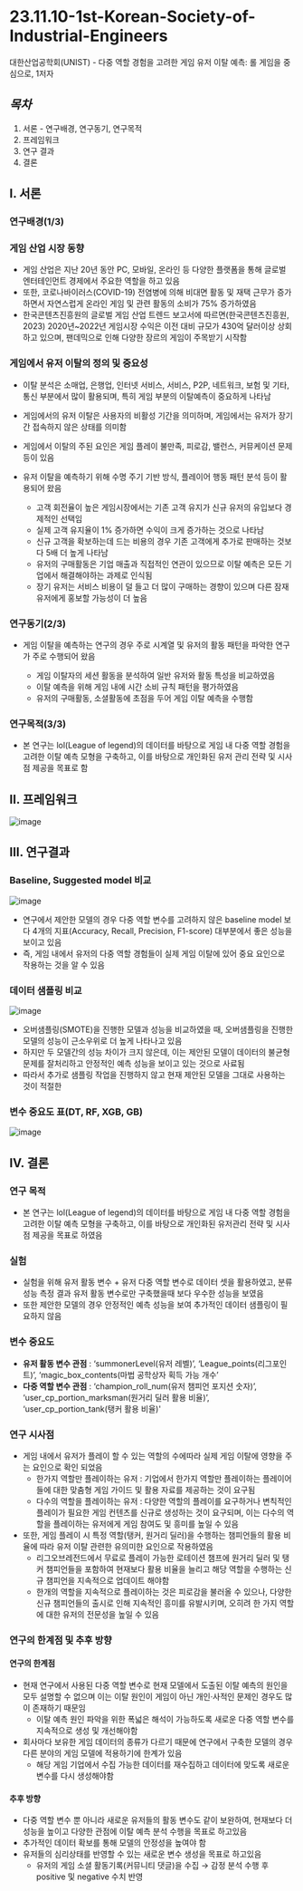 # 23.11.10-1st-Korean-Society-of-Industrial-Engineers
대한산업공학회(UNIST) - 다중 역할 경험을 고려한 게임 유저 이탈 예측: 롤 게임을 중심으로, 1저자

## *목차*
  1. 서론 - 연구배경, 연구동기, 연구목적
  2. 프레임워크
  3. 연구 결과
  4. 결론

## Ⅰ. 서론

### 연구배경(1/3)

  ### 게임 산업 시장 동향
  + 게임 산업은 지난 20년 동안 PC, 모바일, 온라인 등 다양한 플랫폼을 통해 글로벌 엔터테인먼트 경제에서 주요한 역할을 하고 있음
  + 또한, 코로나바이러스(COVID-19) 전염병에 의해 비대면 활동 및 재택 근무가 증가하면서 자연스럽게 온라인 게임 및 관련 활동의 소비가 75% 증가하였음
  + 한국콘텐츠진흥원의 글로벌 게임 산업 트렌드 보고서에 따르면(한국콘텐츠진흥원, 2023) 2020년~2022년 게임시장 수익은 이전 대비 규모가 430억 달러이상 상회하고 있으며, 팬데믹으로 인해 다양한 장르의 게임이 주목받기 시작함

  ### 게임에서 유저 이탈의 정의 및 중요성
  + 이탈 분석은 소매업, 은행업, 인터넷 서비스, 서비스, P2P, 네트워크, 보험 및 기타, 통신 부분에서 많이 활용되며, 특히 게임 부분의 이탈예측이 중요하게 나타남
  + 게임에서의 유저 이탈은 사용자의 비활성 기간을 의미하며, 게임에서는 유저가 장기간 접속하지 않은 상태를 의미함
  + 게임에서 이탈의 주된 요인은 게임 플레이 불만족, 피로감, 밸런스, 커뮤케이션 문제 등이 있음
  + 유저 이탈을 예측하기 위해 수명 주기 기반 방식, 플레이어 행동 패턴 분석 등이 활용되어 왔음
  
    + 고객 회전율이 높은 게임시장에서는 기존 고객 유지가 신규 유저의 유입보다 경제적인 선택임
    + 실제 고객 유지율이 1% 증가하면 수익이 크게 증가하는 것으로 나타남
    + 신규 고객을 확보하는데 드는 비용의 경우 기존 고객에게 추가로 판매하는 것보다 5배 더 높게 나타남
    + 유저의 구매활동은 기업 매출과 직접적인 연관이 있으므로 이탈 예측은 모든 기업에서 해결해야하는 과제로 인식됨    
    + 장기 유저는 서비스 비용이 덜 들고 더 많이 구매하는 경향이 있으며 다른 잠재유저에게 홍보할 가능성이 더 높음
   
### 연구동기(2/3)
+ 게임 이탈을 예측하는 연구의 경우 주로 시계열 및 유저의 활동 패턴을 파악한 연구가 주로 수행되어 왔음
  
  + 게임 이탈자의 세션 활동을 분석하여 일반 유저와 활동 특성을 비교하였음
  + 이탈 예측을 위해 게임 내에 시간 소비 규칙 패턴을 평가하였음
  + 유저의 구매활동, 소셜활동에 초점을 두어 게임 이탈 예측을 수행함
 
### 연구목적(3/3)
+ 본 연구는 lol(League of legend)의 데이터를 바탕으로 게임 내 다중 역할 경험을 고려한 이탈 예측 모형을 구축하고, 이를 바탕으로 개인화된 유저 관리 전략 및 시사점 제공을 목표로 함

## Ⅱ. 프레임워크

![image](https://github.com/shinho123/23.11.10-1st-Korean-Society-of-Industrial-Engineers/assets/105840783/b1e45f3b-2c25-4d22-868e-7c1b98efbff6)

## Ⅲ. 연구결과

### Baseline, Suggested model 비교

![image](https://github.com/shinho123/23.11.10-1st-Korean-Society-of-Industrial-Engineers/assets/105840783/5ab32f25-74cf-49b0-8fa1-c1a242631dc3)

+ 연구에서 제안한 모델의 경우 다중 역할 변수를 고려하지 않은 baseline model 보다 4개의 지표(Accuracy, Recall, Precision, F1-score) 대부분에서 좋은 성능을 보이고 있음
+ 즉, 게임 내에서 유저의 다중 역할 경험들이 실제 게임 이탈에 있어 중요 요인으로 작용하는 것을 알 수 있음

### 데이터 샘플링 비교

![image](https://github.com/shinho123/23.11.10-1st-Korean-Society-of-Industrial-Engineers/assets/105840783/6e0e6f8d-abb1-4f02-ab02-e08f8e83d720)

+ 오버샘플링(SMOTE)을 진행한 모델과 성능을 비교하였을 때, 오버샘플링을 진행한 모델의 성능이 근소우위로 더 높게 나타나고 있음
+ 하지만 두 모델간의 성능 차이가 크지 않은데, 이는 제안된 모델이 데이터의 불균형 문제를 잘처리하고 안정적인 예측 성능을 보이고 있는 것으로 사료됨
+ 따라서 추가로 샘플링 작업을 진행하지 않고 현재 제안된 모델을 그대로 사용하는 것이 적절한 

### 변수 중요도 표(DT, RF, XGB, GB)

![image](https://github.com/shinho123/23.11.10-1st-Korean-Society-of-Industrial-Engineers/assets/105840783/3046911e-7d61-405b-b24e-c9374f5b7194)

## Ⅳ. 결론

### 연구 목적
+ 본 연구는 lol(League of legend)의 데이터를 바탕으로 게임 내 다중 역할 경험을 고려한 이탈 예측 모형을 구축하고, 이를 바탕으로 개인화된 유저관리 전략 및 시사점 제공을 목표로 하였음

### 실험
+ 실험을 위해 유저 활동 변수 + 유저 다중 역할 변수로 데이터 셋을 활용하였고, 분류 성능 측정 결과 유저 활동 변수로만 구축했을때 보다 우수한 성능을 보였음
+ 또한 제안한 모델의 경우 안정적인 예측 성능을 보여 추가적인 데이터 샘플링이 필요하지 않음

### 변수 중요도
+ **유저 활동 변수 관점** : ‘summonerLevel(유저 레벨)’, ‘League_points(리그포인트)’, ‘magic_box_contents(마법 공학상자 획득 가능 개수’
+ **다중 역할 변수 관점** : ‘champion_roll_num(유저 챔피언 포지션 숫자)’, ‘user_cp_portion_marksman(원거리 딜러 활용 비율)’, ‘user_cp_portion_tank(탱커 활용 비율)'

### 연구 시사점
+ 게임 내에서 유저가 플레이 할 수 있는 역할의 수에따라 실제 게임 이탈에 영향을 주는 요인으로 확인 되었음
  + 한가지 역할만 플레이하는 유저 : 기업에서 한가지 역할만 플레이하는 플레이어들에 대한 맞춤형 게임 가이드 및 활용 자료를 제공하는 것이 요구됨
  + 다수의 역할을 플레이하는 유저 : 다양한 역할의 플레이를 요구하거나 변칙적인 플레이가 필요한 게임 컨텐츠를 신규로 생성하는 것이 요구되며, 이는 다수의 역할을 플레이하는 유저에게 게임 참여도 및 흥미를 높일 수 있음
+ 또한, 게임 플레이 시 특정 역할(탱커, 원거리 딜러)을 수행하는 챔피언들의 활용 비율에 따라 유저 이탈 관련한 유의미한 요인으로 작용하였음
  + 리그오브레전드에서 무료로 플레이 가능한 로테이션 챔프에 원거리 딜러 및 탱커 챔피언들을 포함하여 현재보다 활용 비율을 늘리고 해당 역할을 수행하는 신규 챔피언을 지속적으로 업데이트 해야함
  + 한개의 역할을 지속적으로 플레이하는 것은 피로감을 불러올 수 있으나, 다양한 신규 챔피언들의 출시로 인해 지속적인 흥미를 유발시키며, 오히려 한 가지 역할에 대한 유저의 전문성을 높일 수 있음

### 연구의 한계점 및 추후 방향
  #### 연구의 한계점
  + 현재 연구에서 사용된 다중 역할 변수로 현재 모델에서 도출된 이탈 예측의 원인을 모두 설명할 수 없으며 이는 이탈 원인이 게임이 아닌 개인·사적인 문제인 경우도 많이 존재하기 때문임
    + 이탈 예측 원인 파악을 위한 폭넓은 해석이 가능하도록 새로운 다중 역할 변수를 지속적으로 생성 및 개선해야함
  + 회사마다 보유한 게임 데이터의 종류가 다르기 때문에 연구에서 구축한 모델의 경우 다른 분야의 게임 모델에 적용하기에 한계가 있음
    + 해당 게임 기업에서 수집 가능한 데이터를 재수집하고 데이터에 맞도록 새로운 변수를 다시 생성해야함
  
  #### 추후 방향
  + 다중 역할 변수 뿐 아니라 새로운 유저들의 활동 변수도 같이 보완하여, 현재보다 더 성능을 높이고 다양한 관점에 이탈 예측 분석 수행을 목표로 하고있음
  + 추가적인 데이터 확보를 통해 모델의 안정성을 높여야 함
  + 유저들의 심리상태를 반영할 수 있는 새로운 변수 생성을 목표로 하고있음
    + 유저의 게임 소셜 활동기록(커뮤니티 댓글)을 수집 → 감정 분석 수행 후 positive 및 negative 수치 반영


